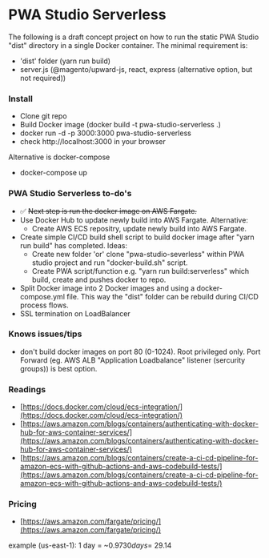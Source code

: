 # PWA Studio Serverless

The following is a draft concept project on how to run the static PWA Studio "dist" directory in a single Docker container.
The minimal requirement is:
- 'dist' folder (yarn run build)
- server.js (@magento/upward-js, react, express (alternative option, but not required))

### Install
- Clone git repo
- Build Docker image (docker build -t pwa-studio-serverless .)
- docker run -d -p 3000:3000 pwa-studio-serverless
- check http://localhost:3000 in your browser

Alternative is docker-compose

- docker-compose up

### PWA Studio Serverless to-do's
- :white_check_mark: ~~Next step is run the docker image on AWS Fargate.~~
- Use Docker Hub to update newly build into AWS Fargate.
    Alternative:
    - Create AWS ECS repositry, update newly build into AWS Fargate.
- Create simple CI/CD build shell script to build docker image after "yarn run build" has completed.
    Ideas:
    - Create new folder 'or' clone "pwa-studio-severless" within PWA studio project and run "docker-build.sh" script.
    - Create PWA script/function e.g. "yarn run build:serverless" which build, create and pushes docker to repo.
- Split Docker image into 2 Docker images and using a docker-compose.yml file. This way the "dist" folder can be rebuild during CI/CD process flows.
- SSL termination on LoadBalancer


### Knows issues/tips
- don't build docker images on port 80 (0-1024). Root privileged only. Port Forward (eg. AWS ALB "Application Loadbalance" listener (sercurity groups)) is best option.

### Readings
- [https://docs.docker.com/cloud/ecs-integration/](https://docs.docker.com/cloud/ecs-integration/)
- [https://aws.amazon.com/blogs/containers/authenticating-with-docker-hub-for-aws-container-services/](https://aws.amazon.com/blogs/containers/authenticating-with-docker-hub-for-aws-container-services/)
- [https://aws.amazon.com/blogs/containers/create-a-ci-cd-pipeline-for-amazon-ecs-with-github-actions-and-aws-codebuild-tests/](https://aws.amazon.com/blogs/containers/create-a-ci-cd-pipeline-for-amazon-ecs-with-github-actions-and-aws-codebuild-tests/)


### Pricing
- [https://aws.amazon.com/fargate/pricing/](https://aws.amazon.com/fargate/pricing/)

example (us-east-1):
1 day = ~$0.97
30 days = ~$29.14